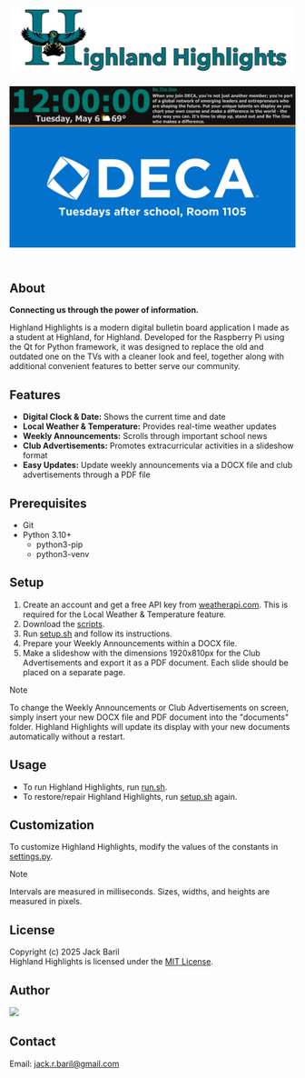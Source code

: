 <header align="center">
  <h1>
    <img src="assets/images/title.png" alt="Title">
  </h1>
  <img src="assets/images/screenshot.png" alt="Screenshot of Highland Highlights">
</header>

## About

<p><strong>Connecting us through the power of information.</strong></p>
Highland Highlights is a modern digital bulletin board application I made as a student at Highland, for Highland. Developed for the Raspberry Pi using the Qt for Python framework, it was designed to replace the old and outdated one on the TVs with a cleaner look and feel, together along with additional convenient features to better serve our community.

## Features

- **Digital Clock & Date:** Shows the current time and date
- **Local Weather & Temperature:** Provides real-time weather updates
- **Weekly Announcements:** Scrolls through important school news
- **Club Advertisements:** Promotes extracurricular activities in a slideshow format
- **Easy Updates:** Update weekly announcements via a DOCX file and club advertisements through a PDF file

## Prerequisites

- Git
- Python 3.10+
  - python3-pip
  - python3-venv

## Setup

1. Create an account and get a free API key from [weatherapi.com](https://www.weatherapi.com). This is required for the Local Weather & Temperature feature.
2. Download the [scripts](scripts).
3. Run [setup.sh](sripts/setup.sh) and follow its instructions.
4. Prepare your Weekly Announcements within a DOCX file.
5. Make a slideshow with the dimensions 1920x810px for the Club Advertisements and export it as a PDF document. Each slide should be placed on a separate page.

> [!NOTE]  
> To change the Weekly Announcements or Club Advertisements on screen, simply insert your new DOCX file and PDF document into the "documents" folder. Highland Highlights will update its display with your new documents automatically without a restart.

## Usage

- To run Highland Highlights, run [run.sh](scripts/run.sh).
- To restore/repair Highland Highlights, run [setup.sh](scripts/setup.sh) again.

## Customization

To customize Highland Highlights, modify the values of the constants in [settings.py](src/settings.py).

> [!NOTE]
> Intervals are measured in milliseconds. Sizes, widths, and heights are measured in pixels.

## License

Copyright (c) 2025 Jack Baril  
Highland Highlights is licensed under the [MIT License](LICENSE.txt).

## Author

<a href="https://github.com/jack-baril/highland-highlights/graphs/contributors">
   <img src="https://contrib.rocks/image?repo=jack-baril/highland-highlights" />
</a>

## Contact

Email: [jack.r.baril@gmail.com](mailto:jack.r.baril@gmail.com)

